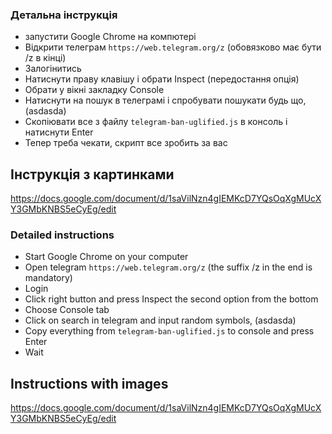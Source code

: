 ### Детальна інструкція

* запустити Google Chrome на компютері
* Відкрити телеграм `https://web.telegram.org/z` (обовязково має бути /z в кінці)
* Залогінитись
* Натиснути праву клавішу і обрати Inspect (передостання опція)
* Обрати у вікні закладку Console
* Натиснути на пошук в телеграмі і спробувати пошукати будь що, (asdasda)
* Скопіювати все з файлу `telegram-ban-uglified.js` в консоль і натиснути Enter
* Тепер треба чекати, скрипт все зробить за вас

## Інструкція з картинками

https://docs.google.com/document/d/1saVilNzn4gIEMKcD7YQsOqXgMUcXY3GMbKNBS5eCyEg/edit

### Detailed instructions

* Start Google Chrome on your computer
* Open telegram `https://web.telegram.org/z` (the suffix /z in the end is mandatory)
* Login
* Click right button and press Inspect the second option from the bottom
* Choose Console tab
* Click on search in telegram and input random symbols, (asdasda)
* Copy everything from `telegram-ban-uglified.js` to console and press Enter
* Wait

## Instructions with images

https://docs.google.com/document/d/1saVilNzn4gIEMKcD7YQsOqXgMUcXY3GMbKNBS5eCyEg/edit